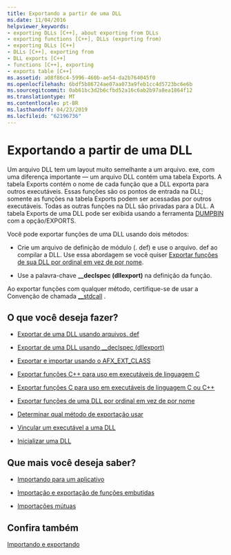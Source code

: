 ```yaml
---
title: Exportando a partir de uma DLL
ms.date: 11/04/2016
helpviewer_keywords:
- exporting DLLs [C++], about exporting from DLLs
- exporting functions [C++], DLLs (exporting from)
- exporting DLLs [C++]
- DLLs [C++], exporting from
- DLL exports [C++]
- functions [C++], exporting
- exports table [C++]
ms.assetid: a08f86c4-5996-460b-ae54-da2b764045f0
ms.openlocfilehash: 6bdf5b86724ae07aa073a9feb1cc4d5723bc6e6b
ms.sourcegitcommit: 0ab61bc3d2b6cfbd52a16c6ab2b97a8ea1864f12
ms.translationtype: MT
ms.contentlocale: pt-BR
ms.lasthandoff: 04/23/2019
ms.locfileid: "62196736"
---
```

# <a name="exporting-from-a-dll"></a>Exportando a partir de uma DLL

Um arquivo DLL tem um layout muito semelhante a um arquivo. exe, com uma diferença importante — um arquivo DLL contém uma tabela Exports. A tabela Exports contém o nome de cada função que a DLL exporta para outros executáveis. Essas funções são os pontos de entrada na DLL; somente as funções na tabela Exports podem ser acessadas por outros executáveis. Todas as outras funções na DLL são privadas para a DLL. A tabela Exports de uma DLL pode ser exibida usando a ferramenta [DUMPBIN](reference/dumpbin-reference.md) com a opção/EXPORTS.

Você pode exportar funções de uma DLL usando dois métodos:

- Crie um arquivo de definição de módulo (. def) e use o arquivo. def ao compilar a DLL. Use essa abordagem se você quiser [Exportar funções de sua DLL por ordinal em vez de por nome](exporting-functions-from-a-dll-by-ordinal-rather-than-by-name.md).

- Use a palavra-chave **__declspec (dllexport)** na definição da função.

Ao exportar funções com qualquer método, certifique-se de usar a Convenção de chamada [__stdcall](../cpp/stdcall.md) .

## <a name="what-do-you-want-to-do"></a>O que você deseja fazer?

- [Exportar de uma DLL usando arquivos. def](exporting-from-a-dll-using-def-files.md)

- [Exportar de uma DLL usando __declspec (dllexport)](exporting-from-a-dll-using-declspec-dllexport.md)

- [Exportar e importar usando o AFX_EXT_CLASS](exporting-and-importing-using-afx-ext-class.md)

- [Exportar funções C++ para uso em executáveis de linguagem C](exporting-cpp-functions-for-use-in-c-language-executables.md)

- [Exportar funções C para uso em executáveis de linguagem C ou C++](exporting-c-functions-for-use-in-c-or-cpp-language-executables.md)

- [Exportar funções de uma DLL por ordinal em vez de por nome](exporting-functions-from-a-dll-by-ordinal-rather-than-by-name.md)

- [Determinar qual método de exportação usar](determining-which-exporting-method-to-use.md)

- [Vincular um executável a uma DLL](linking-an-executable-to-a-dll.md#determining-which-linking-method-to-use)

- [Inicializar uma DLL](run-time-library-behavior.md#initializing-a-dll)

## <a name="what-do-you-want-to-know-more-about"></a>Que mais você deseja saber?

- [Importando para um aplicativo](importing-into-an-application.md)

- [Importação e exportação de funções embutidas](importing-and-exporting-inline-functions.md)

- [Importações mútuas](mutual-imports.md)

## <a name="see-also"></a>Confira também

[Importando e exportando](importing-and-exporting.md)
